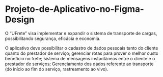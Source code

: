 # Projeto-de-Aplicativo-no-Figma-Design
O “UFrete” visa implementar e expandir o sistema de transporte de cargas, possibilitando segurança, eficácia e economia. 

O aplicativo deve possibilitar o cadastro de dados pessoais tanto do cliente quanto do prestador de serviço; gerenciar rotas para prover o melhor custo benefício no frete; sistema de mensagens instantâneas entre o cliente e o prestador de serviços; Gerenciamento dos dados referente ao transporte (do início ao fim do serviço, rastreamento ao vivo).
